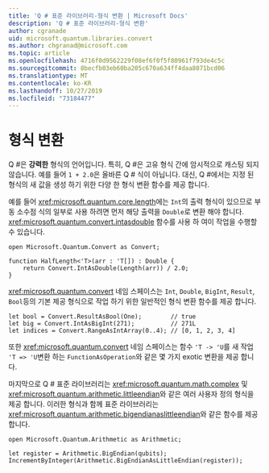 ```yaml
---
title: 'Q # 표준 라이브러리-형식 변환 | Microsoft Docs'
description: 'Q # 표준 라이브러리-형식 변환'
author: cgranade
uid: microsoft.quantum.libraries.convert
ms.author: chgranad@microsoft.com
ms.topic: article
ms.openlocfilehash: 4716f0d9562229f08ef6f0f5f80961f793de4c5c
ms.sourcegitcommit: 8becfb03eb60ba205c670a634ff4daa8071bcd06
ms.translationtype: MT
ms.contentlocale: ko-KR
ms.lasthandoff: 10/27/2019
ms.locfileid: "73184477"
---
```

# <a name="type-conversions"></a>형식 변환 #

Q #은 **강력한** 형식의 언어입니다.
특히, Q #은 고유 형식 간에 암시적으로 캐스팅 되지 않습니다. 예를 들어 `1 + 2.0`은 올바른 Q # 식이 아닙니다.
대신, Q #에서는 지정 된 형식의 새 값을 생성 하기 위한 다양 한 형식 변환 함수를 제공 합니다.

예를 들어 <xref:microsoft.quantum.core.length>에는 `Int`의 출력 형식이 있으므로 부동 소수점 식의 일부로 사용 하려면 먼저 해당 출력을 `Double`로 변환 해야 합니다.
<xref:microsoft.quantum.convert.intasdouble> 함수를 사용 하 여이 작업을 수행할 수 있습니다.

```qsharp
open Microsoft.Quantum.Convert as Convert;

function HalfLength<'T>(arr : 'T[]) : Double {
    return Convert.IntAsDouble(Length(arr)) / 2.0;
}
```

<xref:microsoft.quantum.convert> 네임 스페이스는 `Int`, `Double`, `BigInt`, `Result`, `Bool`등의 기본 제공 형식으로 작업 하기 위한 일반적인 형식 변환 함수를 제공 합니다.

```qsharp
let bool = Convert.ResultAsBool(One);        // true
let big = Convert.IntAsBigInt(271);          // 271L
let indices = Convert.RangeAsIntArray(0..4); // [0, 1, 2, 3, 4]
```

또한 <xref:microsoft.quantum.convert> 네임 스페이스는 함수 `'T -> 'U`를 새 작업 `'T => 'U`변환 하는 `FunctionAsOperation`와 같은 몇 가지 exotic 변환을 제공 합니다.

마지막으로 Q # 표준 라이브러리는 <xref:microsoft.quantum.math.complex> 및 <xref:microsoft.quantum.arithmetic.littleendian>와 같은 여러 사용자 정의 형식을 제공 합니다.
이러한 형식과 함께 표준 라이브러리는 <xref:microsoft.quantum.arithmetic.bigendianaslittleendian>와 같은 함수를 제공 합니다.

```Q#
open Microsoft.Quantum.Arithmetic as Arithmetic;

let register = Arithmetic.BigEndian(qubits);
IncrementByInteger(Arithmetic.BigEndianAsLittleEndian(register));
```
